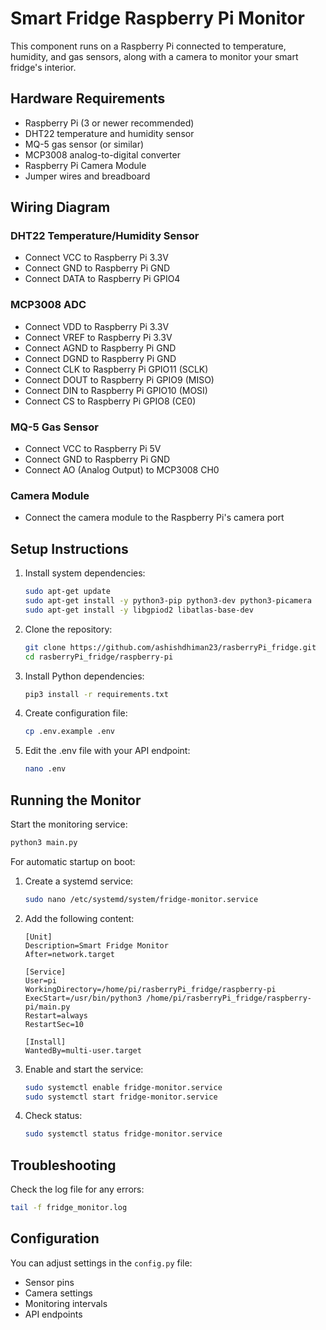 # Smart Fridge Raspberry Pi Monitor

This component runs on a Raspberry Pi connected to temperature, humidity, and gas sensors, along with a camera to monitor your smart fridge's interior.

## Hardware Requirements

- Raspberry Pi (3 or newer recommended)
- DHT22 temperature and humidity sensor
- MQ-5 gas sensor (or similar)
- MCP3008 analog-to-digital converter
- Raspberry Pi Camera Module
- Jumper wires and breadboard

## Wiring Diagram

### DHT22 Temperature/Humidity Sensor
- Connect VCC to Raspberry Pi 3.3V
- Connect GND to Raspberry Pi GND
- Connect DATA to Raspberry Pi GPIO4

### MCP3008 ADC
- Connect VDD to Raspberry Pi 3.3V
- Connect VREF to Raspberry Pi 3.3V
- Connect AGND to Raspberry Pi GND
- Connect DGND to Raspberry Pi GND
- Connect CLK to Raspberry Pi GPIO11 (SCLK)
- Connect DOUT to Raspberry Pi GPIO9 (MISO)
- Connect DIN to Raspberry Pi GPIO10 (MOSI)
- Connect CS to Raspberry Pi GPIO8 (CE0)

### MQ-5 Gas Sensor
- Connect VCC to Raspberry Pi 5V
- Connect GND to Raspberry Pi GND
- Connect AO (Analog Output) to MCP3008 CH0

### Camera Module
- Connect the camera module to the Raspberry Pi's camera port

## Setup Instructions

1. Install system dependencies:
   ```bash
   sudo apt-get update
   sudo apt-get install -y python3-pip python3-dev python3-picamera
   sudo apt-get install -y libgpiod2 libatlas-base-dev
   ```

2. Clone the repository:
   ```bash
   git clone https://github.com/ashishdhiman23/rasberryPi_fridge.git
   cd rasberryPi_fridge/raspberry-pi
   ```

3. Install Python dependencies:
   ```bash
   pip3 install -r requirements.txt
   ```

4. Create configuration file:
   ```bash
   cp .env.example .env
   ```

5. Edit the .env file with your API endpoint:
   ```bash
   nano .env
   ```

## Running the Monitor

Start the monitoring service:
```bash
python3 main.py
```

For automatic startup on boot:

1. Create a systemd service:
   ```bash
   sudo nano /etc/systemd/system/fridge-monitor.service
   ```

2. Add the following content:
   ```
   [Unit]
   Description=Smart Fridge Monitor
   After=network.target

   [Service]
   User=pi
   WorkingDirectory=/home/pi/rasberryPi_fridge/raspberry-pi
   ExecStart=/usr/bin/python3 /home/pi/rasberryPi_fridge/raspberry-pi/main.py
   Restart=always
   RestartSec=10

   [Install]
   WantedBy=multi-user.target
   ```

3. Enable and start the service:
   ```bash
   sudo systemctl enable fridge-monitor.service
   sudo systemctl start fridge-monitor.service
   ```

4. Check status:
   ```bash
   sudo systemctl status fridge-monitor.service
   ```

## Troubleshooting

Check the log file for any errors:
```bash
tail -f fridge_monitor.log
```

## Configuration

You can adjust settings in the `config.py` file:
- Sensor pins
- Camera settings
- Monitoring intervals
- API endpoints 